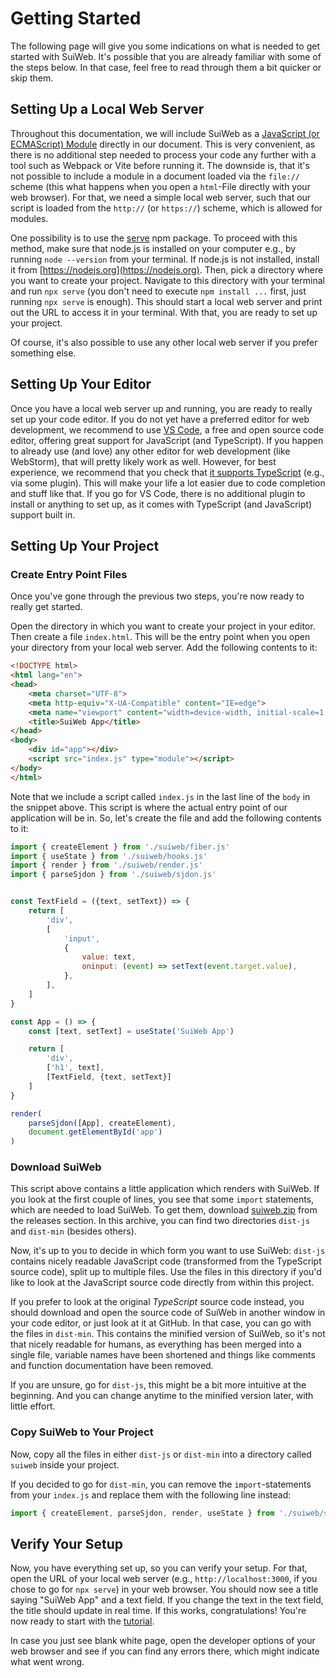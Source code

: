# Getting Started

The following page will give you some indications on what is needed to get started with SuiWeb. It's possible that you are already familiar with some of the steps below. In that case, feel free to read through them a bit quicker or skip them.

## Setting Up a Local Web Server

Throughout this documentation, we will include SuiWeb as a [JavaScript (or ECMAScript) Module](https://developer.mozilla.org/en-US/docs/Web/JavaScript/Guide/Modules) directly in our document. This is very convenient, as there is no additional step needed to process your code any further with a tool such as Webpack or Vite before running it. The downside is, that it's not possible to include a module in a document loaded via the `file://` scheme (this what happens when you open a `html`-File directly with your web browser). For that, we need a simple local web server, such that our script is loaded from the `http://` (or `https://`) scheme, which is allowed for modules.

One possibility is to use the [serve](https://www.npmjs.com/package/serve) npm package. To proceed with this method, make sure that node.js is installed on your computer e.g., by running `node --version` from your terminal. If node.js is not installed, install it from [https://nodejs.org](https://nodejs.org). Then, pick a directory where you want to create your project. Navigate to this directory with your terminal and run `npx serve` (you don't need to execute `npm install ...` first, just running `npx serve` is enough). This should start a local web server and print out the URL to access it in your terminal. With that, you are ready to set up your project.

Of course, it's also possible to use any other local web server if you prefer something else.


## Setting Up Your Editor

Once you have a local web server up and running, you are ready to really set up your code editor. If you do not yet have a preferred editor for web development, we recommend to use [VS Code](https://code.visualstudio.com/), a free and open source code editor, offering great support for JavaScript (and TypeScript). If you happen to already use (and love) any other editor for web development (like WebStorm), that will pretty likely work as well. However, for best experience, we recommend that you check that [it supports TypeScript](https://github.com/Microsoft/TypeScript/wiki/TypeScript-Editor-Support) (e.g., via some plugin). This will make your life a lot easier due to code completion and stuff like that. If you go for VS Code, there is no additional plugin to install or anything to set up, as it comes with TypeScript (and JavaScript) support built in.


## Setting Up Your Project

### Create Entry Point Files

Once you've gone through the previous two steps, you're now ready to really get started.

Open the directory in which you want to create your project in your editor. Then create a file `index.html`. This will be the entry point when you open your directory from your local web server. Add the following contents to it:

```html
<!DOCTYPE html>
<html lang="en">
<head>
    <meta charset="UTF-8">
    <meta http-equiv="X-UA-Compatible" content="IE=edge">
    <meta name="viewport" content="width=device-width, initial-scale=1.0">
    <title>SuiWeb App</title>
</head>
<body>
    <div id="app"></div>
    <script src="index.js" type="module"></script>
</body>
</html>
```

Note that we include a script called `index.js` in the last line of the `body` in the snippet above. This script is where the actual entry point of our application will be in. So, let's create the file and add the following contents to it:

```javascript
import { createElement } from './suiweb/fiber.js'
import { useState } from './suiweb/hooks.js'
import { render } from './suiweb/render.js'
import { parseSjdon } from './suiweb/sjdon.js'


const TextField = ({text, setText}) => {
    return [
        'div',
        [
            'input',
            {
                value: text,
                oninput: (event) => setText(event.target.value),
            },
        ],
    ]
}

const App = () => {
    const [text, setText] = useState('SuiWeb App')

    return [
        'div',
        ['h1', text],
        [TextField, {text, setText}]
    ]
}

render(
    parseSjdon([App], createElement), 
    document.getElementById('app')
)
```

### Download SuiWeb

This script above contains a little application which renders with SuiWeb. If you look at the first couple of lines, you see that some `import` statements, which are needed to load SuiWeb. To get them, download [suiweb.zip](/suiweb/suiweb/releases/latest/download/suiweb.zip) from the releases section. In this archive, you can find two directories `dist-js` and `dist-min` (besides others). 

Now, it's up to you to decide in which form you want to use SuiWeb: `dist-js` contains nicely readable JavaScript code (transformed from the TypeScript source code), split up to multiple files. Use the files in this directory if you'd like to look at the JavaScript source code directly from within this project. 

If you prefer to look at the original *TypeScript* source code instead, you should download and open the source code of SuiWeb in another window in your code editor, or just look at it at GitHub. In that case, you can go with the files in `dist-min`. This contains the minified version of SuiWeb, so it's not that nicely readable for humans, as everything has been merged into a single file, variable names have been shortened and things like comments and function documentation have been removed. 

If you are unsure, go for `dist-js`, this might be a bit more intuitive at the beginning. And you can change anytime to the minified version later, with little effort.


### Copy SuiWeb to Your Project

Now, copy all the files in either `dist-js` or `dist-min` into a directory called `suiweb` inside your project.

If you decided to go for `dist-min`, you can remove the `import`-statements from your `index.js` and replace them with the following line instead:

```javascript
import { createElement, parseSjdon, render, useState } from './suiweb/suiweb.js'
```

## Verify Your Setup

Now, you have everything set up, so you can verify your setup. For that, open the URL of your local web server (e.g., `http://localhost:3000`, if you chose to go for `npx serve`) in your web browser. You should now see a title saying "SuiWeb App" and a text field. If you change the text in the text field, the title should update in real time. If this works, congratulations! You're now ready to start with the [tutorial](levels/README.md).

In case you just see blank white page, open the developer options of your web browser and see if you can find any errors there, which might indicate what went wrong.
